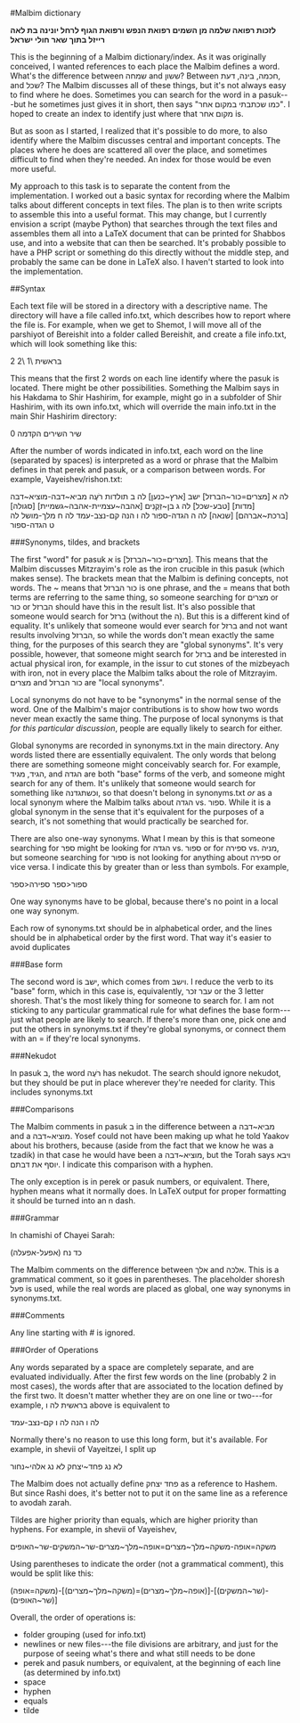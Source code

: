#Malbim dictionary

**לזכות רפואה שלמה מן השמים רפואת הנפש ורפואת הגוף לרחל יונינה בת לאה רייזל בתוך שאר חולי ישראל**


This is the beginning of a Malbim dictionary/index.  As it was originally conceived, I wanted references to each place the
Malbim defines a word. What's the difference between שמחה and ששון?  Between חכמה, בינה, דעת, and שכל?  The Malbim discusses
all of these things, but it's not always easy to find where he does. Sometimes you can search for the word in a pasuk---but
he sometimes just gives it in short, then says "כמו שכתבתי במקום אחר".  I hoped to create an index to identify just where that
מקום אחר is.

But as soon as I started, I realized that it's possible to do more, to also identify where the Malbim discusses central and
important concepts.  The places where he does are scattered all over the place, and sometimes difficult to find when they're
needed.  An index for those would be even more useful.


My approach to this task is to separate the content from the implementation.  I worked out a basic syntax for recording where
the Malbim talks about different concepts in text files.  The plan is to then write scripts to assemble this into a useful
format.  This may change, but I currently envision a script (maybe Python) that searches through the text files and assembles
them all into a LaTeX document that can be printed for Shabbos use, and into a website that can then be searched.  It's
probably possible to have a PHP script or something do this directly without the middle step, and probably the same can be
done in LaTeX also.  I haven't started to look into the implementation.


##Syntax

Each text file will be stored in a directory with a descriptive name.  The directory will have a file called info.txt, which
describes how to report where the file is.  For example, when we get to Shemot, I will move all of the parshiyot of Bereishit
into a folder called Bereishit, and create a file info.txt, which will look something like this:

2
בראשית \1 \2

This means that the first 2 words on each line identify where the pasuk is located.  There might be other possibilities.
Something the Malbim says in his Hakdama to Shir Hashirim, for example, might go in a subfolder of Shir Hashirim, with its own
info.txt, which will override the main info.txt in the main Shir Hashirim directory:

0
שיר השירים הקדמה

After the number of words indicated in info.txt, each word on the line (separated by spaces) is interpreted as a word or
phrase that the Malbim defines in that perek and pasuk, or a comparison between words.  For example, Vayeishev/rishon.txt:

לה א [מצרים=כור~הברזל] ישב [ארץ~כנען]
לה ב תולדות רֹעֶה מביא~דבה-מוציא~דבה [מדות] [טבע-שכל]
לה ג בן~זְקֻנִים [אהבה~עצמיית-אהבה~גשמיית] [סגולה] [ברכת~אברהם] [שנאה]
לה ה הגדה-ספור
לה ו הנה קם-נצב-עמד
לה ח מלך-מושל
לה ט הגדה-ספור

###Synonyms, tildes, and brackets

The first "word" for pasuk א is [מצרים=כור~הברזל].  This means that the Malbim discusses Mitzrayim's role as the iron crucible
in this pasuk (which makes sense).  The brackets mean that the Malbim is defining concepts, not words.  The ~ means that כור
הברזל is one phrase, and the = means that both terms are referring to the same thing, so someone searching for מצרים or כור or
הברזל should have this in the result list.  It's also possible that someone would search for ברזל (without the ה).  But this
is a different kind of equality.  It's unlikely that someone would ever search for ברזל and not want results involving הברזל,
so while the words don't mean exactly the same thing, for the purposes of this search they are "global synonyms".  It's very
possible, however, that someone might search for ברזל and be interested in actual physical iron, for example, in the issur to
cut stones of the mizbeyach with iron, not in every place the Malbim talks about the role of Mitzrayim.  מצרים and כור הברזל
are "local synonyms".

Local synonyms do not have to be "synonyms" in the normal sense of the word.  One of the Malbim's major contributions is to
show how two words never mean exactly the same thing.  The purpose of local synonyms is that *for this particular discussion*,
people are equally likely to search for either.

Global synonyms are recorded in synonyms.txt in the main directory.  Any words listed there are essentially equivalent.  The
only words that belong there are something someone might conceivably search for.  For example, הגיד, מגיד, and הגדה are both
"base" forms of the verb, and someone might search for any of them.  It's unlikely that someone would search for something
like וכשתגדנה, so that doesn't belong in synonyms.txt *or* as a local synonym where the Malbim talks about הגדה vs. ספור. 
While it is a global synonym in the sense that it's equivalent for the purposes of a search, it's not something that would
practically be searched for.

There are also one-way synonyms.  What I mean by this is that someone searching for ספר might be looking for הגדה vs. ספור or
for ספירה vs. מניה, but someone searching for ספור is not looking for anything about ספירה or vice versa.  I indicate this by
greater than or less than symbols. For example,

ספור<ספר
ספירה<ספר

One way synonyms have to be global, because there's no point in a local one way synonym.

Each row of synonyms.txt should be in alphabetical order, and the lines should be in alphabetical order by the first word.
That way it's easier to avoid duplicates

###Base form

The second word is ישב, which comes from וישב.  I reduce the verb to its "base" form, which in this case is, equivalently, עבר
זכר or the 3 letter shoresh.  That's the most likely thing for someone to search for.  I am not sticking to any particular
grammatical rule for what defines the base form---just what people are likely to search.  If there's more than one, pick
one and put the others in synonyms.txt if they're global synonyms, or connect them with an = if they're local synonyms.

###Nekudot

In pasuk ב, the word רֹעֶה has nekudot.  The search should ignore nekudot, but they should be put in place wherever they're
needed for clarity.  This includes synonyms.txt

###Comparisons

The Malbim comments in pasuk ב in the difference between a מביא~דבה and a מוציא~דבה.  Yosef could not have been making up what
he told Yaakov about his brothers, because (aside from the fact that we know he was a tzadik) in that case he would have been
a מוציא~דבה, but the Torah says ויבא יוסף את דבתם.  I indicate this comparison with a hyphen.

The only exception is in perek or pasuk numbers, or equivalent.  There, hyphen means what it normally does.  In LaTeX output
for proper formatting it should be turned into an n dash.

###Grammar

In chamishi of Chayei Sarah:

כד נח (אפעל-אפעלה)

The Malbim comments on the difference between אלך and אלכה.  This is a grammatical comment, so it goes in parentheses.  The
placeholder shoresh פעל is used, while the real words are placed as global, one way synonyms in synonyms.txt.

###Comments

Any line starting with # is ignored.

###Order of Operations

Any words separated by a space are completely separate, and are evaluated individually.  After the first few words on the line
(probably 2 in most cases), the words after that are associated to the location defined by the first two.
It doesn't matter
whether they are on one line or two---for example, בראשית לה ו above is equivalent to

לה ו הנה
לה ו קם-נצב-עמד

Normally there's no reason to use this long form, but it's available.  For example, in shevii of Vayeitzei, I split up

לא נג פחד~יצחק
לא נג אלהי~נחור

The Malbim does not actually define פחד יצחק as a reference to Hashem.  But since Rashi does, it's better not to put it on the
same line as a reference to avodah zarah.

Tildes are higher priority than equals, which are higher priority than hyphens.  For example, in shevii of Vayeishev,

משקה=אופה-משקה~מלך~מצרים=אופה~מלך~מצרים-שר~המשקים-שר~האופים

Using parentheses to indicate the order (not a grammatical comment), this would be split like this:

(משקה=אופה)-[(משקה~מלך~מצרים)=(אופה~מלך~מצרים)]-[(שר~המשקים)-(שר~האופים)]

Overall, the order of operations is:
* folder grouping (used for info.txt)
* newlines or new files---the file divisions are arbitrary, and just for the purpose of seeing what's there and what still
needs to be done
* perek and pasuk numbers, or equivalent, at the beginning of each line (as determined by info.txt)
* space
* hyphen
* equals
* tilde
